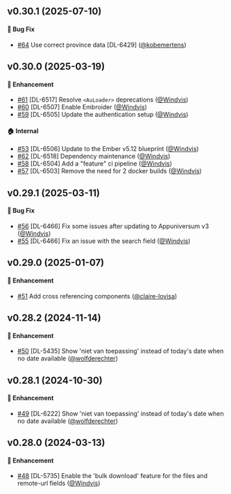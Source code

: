 ## v0.30.1 (2025-07-10)

#### :bug: Bug Fix
* [#64](https://github.com/lblod/frontend-toezicht-abb/pull/64) Use correct province data [DL-6429] ([@kobemertens](https://github.com/kobemertens))

## v0.30.0 (2025-03-19)

#### :rocket: Enhancement
* [#61](https://github.com/lblod/frontend-toezicht-abb/pull/61) [DL-6517] Resolve `<AuLoader>` deprecations ([@Windvis](https://github.com/Windvis))
* [#60](https://github.com/lblod/frontend-toezicht-abb/pull/60) [DL-6507] Enable Embroider ([@Windvis](https://github.com/Windvis))
* [#59](https://github.com/lblod/frontend-toezicht-abb/pull/59) [DL-6505] Update the authentication setup ([@Windvis](https://github.com/Windvis))

#### :house: Internal
* [#53](https://github.com/lblod/frontend-toezicht-abb/pull/53) [DL-6506] Update to the Ember v5.12 blueprint ([@Windvis](https://github.com/Windvis))
* [#62](https://github.com/lblod/frontend-toezicht-abb/pull/62) [DL-6518] Dependency maintenance ([@Windvis](https://github.com/Windvis))
* [#58](https://github.com/lblod/frontend-toezicht-abb/pull/58) [DL-6504] Add a "feature" ci pipeline ([@Windvis](https://github.com/Windvis))
* [#57](https://github.com/lblod/frontend-toezicht-abb/pull/57) [DL-6503] Remove the need for 2 docker builds ([@Windvis](https://github.com/Windvis))

## v0.29.1 (2025-03-11)

#### :bug: Bug Fix
* [#56](https://github.com/lblod/frontend-toezicht-abb/pull/56) [DL-6466] Fix some issues after updating to Appuniversum v3 ([@Windvis](https://github.com/Windvis))
* [#55](https://github.com/lblod/frontend-toezicht-abb/pull/55) [DL-6466] Fix an issue with the search field ([@Windvis](https://github.com/Windvis))

## v0.29.0 (2025-01-07)

#### :rocket: Enhancement
* [#51](https://github.com/lblod/frontend-toezicht-abb/pull/51) Add cross referencing components ([@claire-lovisa](https://github.com/claire-lovisa))

## v0.28.2 (2024-11-14)

#### :rocket: Enhancement
* [#50](https://github.com/lblod/frontend-toezicht-abb/pull/50) [DL-5435] Show 'niet van toepassing' instead of today's date when no date available ([@wolfderechter](https://github.com/wolfderechter))

## v0.28.1 (2024-10-30)

#### :rocket: Enhancement
* [#49](https://github.com/lblod/frontend-toezicht-abb/pull/49) [DL-6222] Show 'niet van toepassing' instead of today's date when no date available ([@wolfderechter](https://github.com/wolfderechter))

## v0.28.0 (2024-03-13)

#### :rocket: Enhancement
* [#48](https://github.com/lblod/frontend-toezicht-abb/pull/48) [DL-5735] Enable the 'bulk download' feature for the files and remote-url fields ([@Windvis](https://github.com/Windvis))
